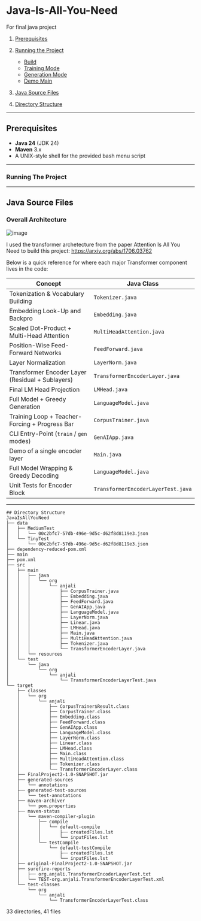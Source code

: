 # Java-Is-All-You-Need
For final java project

1. [Prerequisites](#prerequisites)
2. [Running the Project](#running-the-project)  
   - [Build](#build)  
   - [Training Mode](#training-mode)  
   - [Generation Mode](#generation-mode)  
   - [Demo Main](#demo-main)

3.  [Java Source Files](#java-source-files)  
4.  [Directory Structure](#directory-structure)  

---


## Prerequisites

- **Java 24** (JDK 24)  
- **Maven** 3.x  
- A UNIX-style shell for the provided bash menu script  

---

### Running The Project

---
## Java Source Files

### Overall Architecture  
![image](https://github.com/user-attachments/assets/752db052-0c4c-4bb1-ab3c-8a5ff486ffa8)

I used the transformer archetecture from the paper Attention Is All You Need to build this project: https://arxiv.org/abs/1706.03762

Below is a quick reference for where each major Transformer component lives in the code:

| Concept                                          | Java Class                           |
|--------------------------------------------------|--------------------------------------|
| Tokenization & Vocabulary Building               | `Tokenizer.java`                     |
| Embedding Look-Up and Backpro                    | `Embedding.java`                     |
| Scaled Dot-Product + Multi-Head Attention        | `MultiHeadAttention.java`            |
| Position-Wise Feed-Forward Networks              | `FeedForward.java`                   |
| Layer Normalization                              | `LayerNorm.java`                     |
| Transformer Encoder Layer (Residual + Sublayers) | `TransformerEncoderLayer.java`       |
| Final LM Head Projection                         | `LMHead.java`                        |
| Full Model + Greedy Generation                   | `LanguageModel.java`                 |
| Training Loop + Teacher-Forcing + Progress Bar   | `CorpusTrainer.java`                 |
| CLI Entry-Point (`train` / `gen` modes)          | `GenAIApp.java`                      |
| Demo of a single encoder layer                   | `Main.java`                          |
| Full Model Wrapping & Greedy Decoding            | `LanguageModel.java`                 |
| Unit Tests for Encoder Block                     | `TransformerEncoderLayerTest.java`   |


---
```
## Directory Structure
JavaIsAllYouNeed
├── data
│   ├── MediumTest
│   │   └── 00c2bfc7-57db-496e-9d5c-d62f8d8119e3.json
│   └── TinyTest
│       └── 00c2bfc7-57db-496e-9d5c-d62f8d8119e3.json
├── dependency-reduced-pom.xml
├── main
├── pom.xml
├── src
│   ├── main
│   │   ├── java
│   │   │   └── org
│   │   │       └── anjali
│   │   │           ├── CorpusTrainer.java
│   │   │           ├── Embedding.java
│   │   │           ├── FeedForward.java
│   │   │           ├── GenAIApp.java
│   │   │           ├── LanguageModel.java
│   │   │           ├── LayerNorm.java
│   │   │           ├── Linear.java
│   │   │           ├── LMHead.java
│   │   │           ├── Main.java
│   │   │           ├── MultiHeadAttention.java
│   │   │           ├── Tokenizer.java
│   │   │           └── TransformerEncoderLayer.java
│   │   └── resources
│   └── test
│       └── java
│           └── org
│               └── anjali
│                   └── TransformerEncoderLayerTest.java
└── target
    ├── classes
    │   └── org
    │       └── anjali
    │           ├── CorpusTrainer$Result.class
    │           ├── CorpusTrainer.class
    │           ├── Embedding.class
    │           ├── FeedForward.class
    │           ├── GenAIApp.class
    │           ├── LanguageModel.class
    │           ├── LayerNorm.class
    │           ├── Linear.class
    │           ├── LMHead.class
    │           ├── Main.class
    │           ├── MultiHeadAttention.class
    │           ├── Tokenizer.class
    │           └── TransformerEncoderLayer.class
    ├── FinalProject2-1.0-SNAPSHOT.jar
    ├── generated-sources
    │   └── annotations
    ├── generated-test-sources
    │   └── test-annotations
    ├── maven-archiver
    │   └── pom.properties
    ├── maven-status
    │   └── maven-compiler-plugin
    │       ├── compile
    │       │   └── default-compile
    │       │       ├── createdFiles.lst
    │       │       └── inputFiles.lst
    │       └── testCompile
    │           └── default-testCompile
    │               ├── createdFiles.lst
    │               └── inputFiles.lst
    ├── original-FinalProject2-1.0-SNAPSHOT.jar
    ├── surefire-reports
    │   ├── org.anjali.TransformerEncoderLayerTest.txt
    │   └── TEST-org.anjali.TransformerEncoderLayerTest.xml
    └── test-classes
        └── org
            └── anjali
                └── TransformerEncoderLayerTest.class
```
33 directories, 41 files



